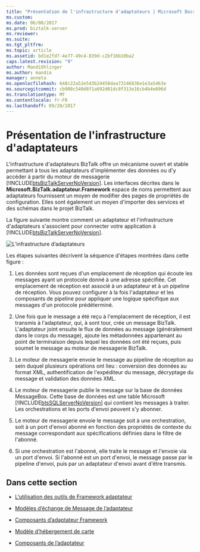 ```yaml
---
title: "Présentation de l'infrastructure d'adaptateurs | Microsoft Docs"
ms.custom: 
ms.date: 06/08/2017
ms.prod: biztalk-server
ms.reviewer: 
ms.suite: 
ms.tgt_pltfrm: 
ms.topic: article
ms.assetid: bd1e2fd7-4e77-49c4-839d-c2bf16b10ba2
caps.latest.revision: "9"
author: MandiOhlinger
ms.author: mandia
manager: anneta
ms.openlocfilehash: 648c22a52e543b24458daa73146836e1e3a5463e
ms.sourcegitcommit: cb908c540d8f1a692d01dc8f313e16cb4b4e696d
ms.translationtype: MT
ms.contentlocale: fr-FR
ms.lasthandoff: 09/20/2017
---
```

# <a name="what-is-the-adapter-framework"></a>Présentation de l'infrastructure d'adaptateurs
L'infrastructure d'adaptateurs BizTalk offre un mécanisme ouvert et stable permettant à tous les adaptateurs d'implémenter des données ou d'y accéder à partir du moteur de messagerie [!INCLUDE[btsBizTalkServerNoVersion](../includes/btsbiztalkservernoversion-md.md)]. Les interfaces décrites dans le **Microsoft.BizTalk.adaptateur.Framework** espace de noms permettent aux adaptateurs fournissent un moyen de modifier des pages de propriétés de configuration. Elles sont également un moyen d'importer des services et des schémas dans le projet BizTalk.  
  
 La figure suivante montre comment un adaptateur et l'infrastructure d'adaptateurs s'associent pour connecter votre application à [!INCLUDE[btsBizTalkServerNoVersion](../includes/btsbiztalkservernoversion-md.md)].  
  
 ![L’infrastructure d’adaptateurs](../core/media/ebiz-sdk-adpttoday.gif "ebiz_sdk_adpttoday")  
  
 Les étapes suivantes décrivent la séquence d'étapes montrées dans cette figure :  
  
1.  Les données sont reçues d'un emplacement de réception qui écoute les messages ayant un protocole donné à une adresse spécifiée. Cet emplacement de réception est associé à un adaptateur et à un pipeline de réception. Vous pouvez configurer à la fois l'adaptateur et les composants de pipeline pour appliquer une logique spécifique aux messages d'un protocole prédéterminé.  
  
2.  Une fois que le message a été reçu à l'emplacement de réception, il est transmis à l'adaptateur, qui, à sont tour, crée un message BizTalk. L'adaptateur joint ensuite le flux de données au message (généralement dans le corps du message), ajoute les métadonnées appartenant au point de terminaison depuis lequel les données ont été reçues, puis soumet le message au moteur de messagerie BizTalk.  
  
3.  Le moteur de messagerie envoie le message au pipeline de réception au sein duquel plusieurs opérations ont lieu : conversion des données au format XML, authentification de l'expéditeur du message, décryptage du message et validation des données XML.  
  
4.  Le moteur de messagerie publie le message sur la base de données MessageBox. Cette base de données est une table Microsoft [!INCLUDE[btsSQLServerNoVersion](../includes/btssqlservernoversion-md.md)] qui contient les messages à traiter. Les orchestrations et les ports d'envoi peuvent s'y abonner.  
  
5.  Le moteur de messagerie envoie le message soit à une orchestration, soit à un port d'envoi abonné en fonction des propriétés de contexte du message correspondant aux spécifications définies dans le filtre de l'abonné.  
  
6.  Si une orchestration est l'abonné, elle traite le message et l'envoie via un port d'envoi. Si l'abonné est un port d'envoi, le message passe par le pipeline d'envoi, puis par un adaptateur d'envoi avant d'être transmis.  
  
## <a name="in-this-section"></a>Dans cette section  
  
-   [L’utilisation des outils de Framework adaptateur](../core/using-the-adapter-framework-tools.md)  
  
-   [Modèles d’échange de Message de l’adaptateur](../core/adapter-message-exchange-patterns.md)  
  
-   [Composants d’adaptateur Framework](../core/adapter-framework-components.md)  
  
-   [Modèle d’hébergement de carte](../core/adapter-hosting-model.md)  
  
-   [Composants de l’adaptateur](../core/adapter-components.md)